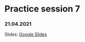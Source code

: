 # Practice session 7

### 21.04.2021

Slides: [Google Slides](https://docs.google.com/presentation/d/1voqcxBPg4a4EHPxvvAjCuV91e6ey6DSX2EnMokZ502c/edit?usp=sharing)
